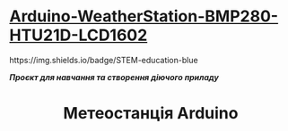 <h1><a href="https://github.com/pavloeleva/Arduino-WeatherStation-BMP280-HTU21D-LCD1602/blob/main/README.md">Arduino-WeatherStation-BMP280-HTU21D-LCD1602</a></h1>
https://img.shields.io/badge/STEM-education-blue
<p><strong><em>Проєкт для навчання та створення діючого приладу</em></strong></p>
<h1 align="center">Метеостанція Arduino</h1>
